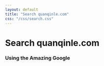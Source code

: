 ```yaml
---
layout: default
title: "Search quanqinle.com"
css: "/css/search.css"
---
```


# Search quanqinle.com

### Using the Amazing Google

<div id="google-custom-search">
<script>
  (function() {
    var cx = '012311153976342605815:cnyprzh0o9a';
    var gcse = document.createElement('script');
    gcse.type = 'text/javascript';
    gcse.async = true;
    gcse.src = (document.location.protocol == 'https:' ? 'https:' : 'http:') +
        '//www.google.com/cse/cse.js?cx=' + cx;
    var s = document.getElementsByTagName('script')[0];
    s.parentNode.insertBefore(gcse, s);
  })();
</script>
<gcse:searchbox></gcse:searchbox>
<gcse:searchresults></gcse:searchresults>
</div>